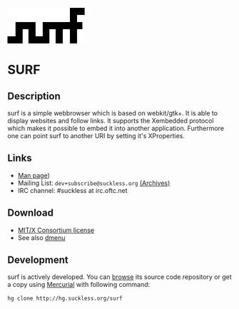 ![surf](surf.gif)

SURF
====

Description
-----------
surf is a simple webbrowser which is based on webkit/gtk+. It is able
to display websites and follow links. It supports the Xembedded protocol
which makes it possible to embed it into another application. Furthermore
one can point surf to another URI by setting it's XProperties.


Links
-----
* [Man page](http://hg.suckless.org/surf/raw-file/tip/LICENSE))
* Mailing List: `dev+subscribe@suckless.org` [(Archives)](http://lists.suckless.org/dev)
* IRC channel: #suckless at irc.oftc.net

Download
--------
* [MIT/X Consortium license](http://hg.suckless.org/surf/raw-file/tip/LICENSE)
* See also [dmenu](http://tools.suckless.org/dmenu)

Development
-----------
surf is actively developed. You can [browse](http://hg.suckless.org/surf) its source code repository or get a copy using [Mercurial](http://www.selenic.com/mercurial/) with following command:

	hg clone http://hg.suckless.org/surf
